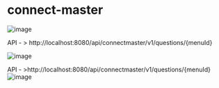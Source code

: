 # connect-master


![image](https://github.com/user-attachments/assets/ef52dd82-2a98-4079-b98f-5f265963b201)


API - > http://localhost:8080/api/connectmaster/v1/questions/{menuId}

![image](https://github.com/user-attachments/assets/ad18a68a-95eb-4202-bcda-abb421cd88d2)

API - >http://localhost:8080/api/connectmaster/v1/questions/{menuId}
![image](https://github.com/user-attachments/assets/980ecb2b-4dc5-40ee-ad2d-613bc4824dc7)



